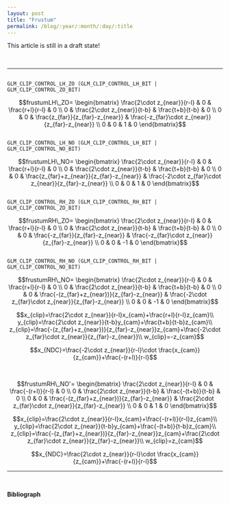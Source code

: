 ```yaml
---
layout: post
title: "Frustum"
permalink: /blog/:year/:month/:day/:title
---
```


This article is still in a draft state!

<br>

***

<code>
GLM_CLIP_CONTROL_LH_ZO (GLM_CLIP_CONTROL_LH_BIT | GLM_CLIP_CONTROL_ZO_BIT) 
</code>

$$frustumLH\_ZO=
\begin{bmatrix}
\frac{2\cdot z_{near}}{r-l} & 0 & \frac{r+l}{r-l} & 0 \\
0 & \frac{2\cdot z_{near}}{t-b} & \frac{t+b}{t-b} & 0 \\
0 & 0 & \frac{z_{far}}{z_{far}-z_{near}} & \frac{-z_{far}\cdot z_{near}}{z_{far}-z_{near}} \\
0 & 0 & 1 & 0
\end{bmatrix}$$

<code>
GLM_CLIP_CONTROL_LH_NO (GLM_CLIP_CONTROL_LH_BIT | GLM_CLIP_CONTROL_NO_BIT) 
</code>

$$frustumLH\_NO=
\begin{bmatrix}
\frac{2\cdot z_{near}}{r-l} & 0 & \frac{r+l}{r-l} & 0 \\
0 & \frac{2\cdot z_{near}}{t-b} & \frac{t+b}{t-b} & 0 \\
0 & 0 & \frac{z_{far}+z_{near}}{z_{far}-z_{near}} & \frac{-2\cdot z_{far}\cdot z_{near}}{z_{far}-z_{near}} \\
0 & 0 & 1 & 0
\end{bmatrix}$$

<code>
GLM_CLIP_CONTROL_RH_ZO (GLM_CLIP_CONTROL_RH_BIT | GLM_CLIP_CONTROL_ZO_BIT)
</code>

$$frustumRH\_ZO=
\begin{bmatrix}
\frac{2\cdot z_{near}}{r-l} & 0 & \frac{r+l}{r-l} & 0 \\
0 & \frac{2\cdot z_{near}}{t-b} & \frac{t+b}{t-b} & 0 \\
0 & 0 & \frac{-z_{far}}{z_{far}-z_{near}} & \frac{-z_{far}\cdot z_{near}}{z_{far}-z_{near}} \\
0 & 0 & -1 & 0
\end{bmatrix}$$

<code>
GLM_CLIP_CONTROL_RH_NO (GLM_CLIP_CONTROL_RH_BIT | GLM_CLIP_CONTROL_NO_BIT)
</code>

$$frustumRH\_NO=
\begin{bmatrix}
\frac{2\cdot z_{near}}{r-l} & 0 & \frac{r+l}{r-l} & 0 \\
0 & \frac{2\cdot z_{near}}{t-b} & \frac{t+b}{t-b} & 0 \\
0 & 0 & \frac{-(z_{far}+z_{near})}{z_{far}-z_{near}} & \frac{-2\cdot z_{far}\cdot z_{near}}{z_{far}-z_{near}} \\
0 & 0 & -1 & 0
\end{bmatrix}$$

$$x_{clip}=\frac{2\cdot z_{near}}{r-l}x_{cam}+\frac{r+l}{r-l}z_{cam}\\
y_{clip}=\frac{2\cdot z_{near}}{t-b}y_{cam}+\frac{t+b}{t-b}z_{cam}\\
z_{clip}=\frac{-(z_{far}+z_{near})}{z_{far}-z_{near}}z_{cam}+\frac{-2\cdot z_{far}\cdot z_{near}}{z_{far}-z_{near}}\\
w_{clip}=-z_{cam}$$

$$x_{NDC}=\frac{-2\cdot z_{near}}{r-l}\cdot \frac{x_{cam}}{z_{cam}}+\frac{-(r+l)}{r-l}$$

<br>

$$frustumRH\_NO'=
\begin{bmatrix}
\frac{2\cdot z_{near}}{r-l} & 0 & \frac{-(r+l)}{r-l} & 0 \\
0 & \frac{2\cdot z_{near}}{t-b} & \frac{-(t+b)}{t-b} & 0 \\
0 & 0 & \frac{-(z_{far}+z_{near})}{z_{far}-z_{near}} & \frac{2\cdot z_{far}\cdot z_{near}}{z_{far}-z_{near}} \\
0 & 0 & 1 & 0
\end{bmatrix}$$

$$x_{clip}=\frac{2\cdot z_{near}}{r-l}x_{cam}+\frac{-(r+l)}{r-l}z_{cam}\\
y_{clip}=\frac{2\cdot z_{near}}{t-b}y_{cam}+\frac{-(t+b)}{t-b}z_{cam}\\
z_{clip}=\frac{-(z_{far}+z_{near})}{z_{far}-z_{near}}z_{cam}+\frac{2\cdot z_{far}\cdot z_{near}}{z_{far}-z_{near}}\\
w_{clip}=z_{cam}$$

$$x_{NDC}=\frac{2\cdot z_{near}}{r-l}\cdot \frac{x_{cam}}{z_{cam}}+\frac{-(r+l)}{r-l}$$

***

<br>

**Bibliograph**

<br>